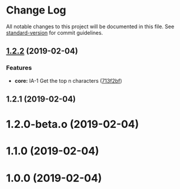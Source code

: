 # Change Log

All notable changes to this project will be documented in this file. See [standard-version](https://github.com/conventional-changelog/standard-version) for commit guidelines.

<a name="1.2.2"></a>
## [1.2.2](https://github.com-lennaomi/lennaomi/starwars-names/compare/v1.2.1...v1.2.2) (2019-02-04)


### Features

* **core:** IA-1 Get the top n characters ([713f2bf](https://github.com-lennaomi/lennaomi/starwars-names/commit/713f2bf))



<a name="1.2.1"></a>
## 1.2.1 (2019-02-04)



<a name="1.2.0-beta.o"></a>
# 1.2.0-beta.o (2019-02-04)



<a name="1.1.0"></a>
# 1.1.0 (2019-02-04)



<a name="1.0.0"></a>
# 1.0.0 (2019-02-04)
